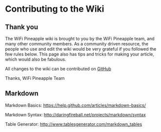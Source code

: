 # Contributing to the Wiki

## Thank you

The WiFi Pineapple wiki is brought to you by the WiFi Pineapple team, and many other community members. As a community driven resource, the people who use and edit the wiki would be very grateful if you followed the few rules below. This page also has tips and tricks for making your article, which would also be fabulous.

All changes to the wiki can be contributed on [GitHub](https://github.com/hak5/wifipineapple-wiki)

Thanks,
WiFi Pineapple Team


## Markdown

Markdown Basics: https://help.github.com/articles/markdown-basics/

Markdown Syntax: http://daringfireball.net/projects/markdown/syntax

Table Generator: http://www.tablesgenerator.com/markdown_tables
